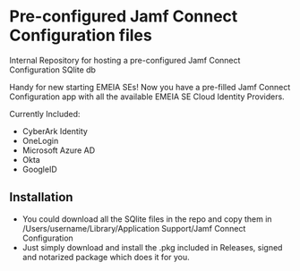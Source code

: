 # Pre-configured Jamf Connect Configuration files
Internal Repository for hosting a pre-configured Jamf Connect Configuration SQlite db

Handy for new starting EMEIA SEs! Now you have a pre-filled Jamf Connect Configuration app with all the available EMEIA SE Cloud Identity Providers.

Currently Included:
- CyberArk Identity
- OneLogin
- Microsoft Azure AD
- Okta
- GoogleID

## Installation

- You could download all the SQlite files in the repo and copy them in /Users/username/Library/Application Support/Jamf Connect Configuration
- Just simply download and install the .pkg included in Releases, signed and notarized package which does it for you.
